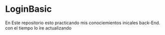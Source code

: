 # LoginBasic
En Este repositorio esto practicando mis conociemientos inicales back-End. con el tiempo lo íre actualizando
